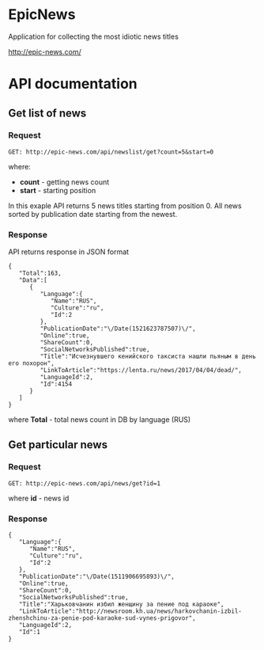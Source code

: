 # EpicNews
Application for collecting the most idiotic news titles

http://epic-news.com/

# API documentation

## Get list of news
### Request
```
GET: http://epic-news.com/api/newslist/get?count=5&start=0
```
where: 
* **count** - getting news count
* **start** - starting position

In this exaple API returns 5 news titles starting from position 0. All news sorted by publication date starting from the newest.

### Response
API returns response in JSON format 
```
{  
   "Total":163,
   "Data":[  
      {  
         "Language":{  
            "Name":"RUS",
            "Culture":"ru",
            "Id":2
         },
         "PublicationDate":"\/Date(1521623787507)\/",
         "Online":true,
         "ShareCount":0,
         "SocialNetworksPublished":true,
         "Title":"Исчезнувшего кенийского таксиста нашли пьяным в день его похорон",
         "LinkToArticle":"https://lenta.ru/news/2017/04/04/dead/",
         "LanguageId":2,
         "Id":4154
      }
   ]
}
```
where **Total** - total news count in DB by language (RUS)


## Get particular news
### Request
```
GET: http://epic-news.com/api/news/get?id=1
```
where **id** - news id

### Response
```
{  
   "Language":{  
      "Name":"RUS",
      "Culture":"ru",
      "Id":2
   },
   "PublicationDate":"\/Date(1511906695893)\/",
   "Online":true,
   "ShareCount":0,
   "SocialNetworksPublished":true,
   "Title":"Харьковчанин избил женщину за пение под караоке",
   "LinkToArticle":"http://newsroom.kh.ua/news/harkovchanin-izbil-zhenshchinu-za-penie-pod-karaoke-sud-vynes-prigovor",
   "LanguageId":2,
   "Id":1
}
```
